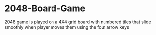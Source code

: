 # 2048-Board-Game
2048 game is played on a 4X4 grid board with numbered tiles that slide smoothly when player moves them using the four arrow keys
